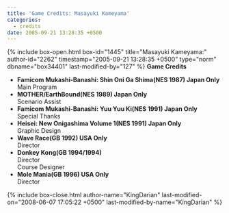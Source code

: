 ```yaml
---
title: 'Game Credits: Masayuki Kameyama'
categories:
  - credits
date: 2005-09-21 13:28:35 +0500
---
```

{% include box-open.html box-id="1445" title="Masayuki Kameyama:" author-id="2262" timestamp="2005-09-21 13:28:35 +0500" type="norm" dbname="box34401" last-modified-by="127" %}
<b>Game Credits</b>
 <UL>
    <LI><b>Famicom Mukashi-Banashi: Shin Oni Ga Shima(NES 1987) Japan Only</b><BR />
    Main Program</LI>
    <LI><b>MOTHER/EarthBound(NES 1989) Japan Only</b><BR />
    Scenario Assist</LI>
    <LI><b>Famicom Mukashi-Banashi: Yuu Yuu Ki(NES 1991) Japan Only</b><BR />
    Special Thanks</LI>
    <LI><b>Heisei: New Onigashima Volume 1(NES 1991) Japan Only</b><BR />
    Graphic Design</LI>
    <LI><b>Wave Race(GB 1992) USA Only</b><BR />
    Director</LI>
    <LI><b>Donkey Kong(GB 1994/1994)</b><BR />
    Director<BR />
    Course Designer</LI>
    <LI><b>Mole Mania(GB 1996) USA Only</b><BR />
    Director</LI>
 </UL>
{% include box-close.html author-name="KingDarian" last-modified-on="2008-06-07 17:05:22 +0500" last-modified-by-name="KingDarian" %}
